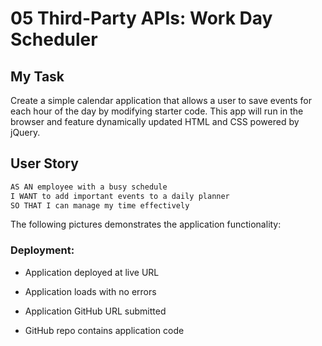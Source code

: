 # 05 Third-Party APIs: Work Day Scheduler

## My Task

Create a simple calendar application that allows a user to save events for each hour of the day by modifying starter code. This app will run in the browser and feature dynamically updated HTML and CSS powered by jQuery.


## User Story

```md
AS AN employee with a busy schedule
I WANT to add important events to a daily planner
SO THAT I can manage my time effectively
```

The following pictures demonstrates the application functionality:



### Deployment: 

* Application deployed at live URL

* Application loads with no errors

* Application GitHub URL submitted

* GitHub repo contains application code


